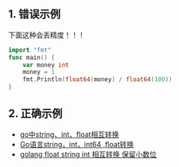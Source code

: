 
## 1. 错误示例

下面这种会丢精度！！！

```go
import "fmt"
func main() {
 	var money int
 	money = 1
 	fmt.Println(float64(money) / float64(100))
}
```

## 2. 正确示例


* [go中string、int、float相互转换](https://blog.csdn.net/HYZX_9987/article/details/100172848)
* [Go语言string，int，int64 ,float转换](https://www.cnblogs.com/vdvvdd/archive/2017/07/20/7211122.html)
* [golang float string int 相互转换 保留小数位](https://blog.csdn.net/whatday/article/details/109846374)